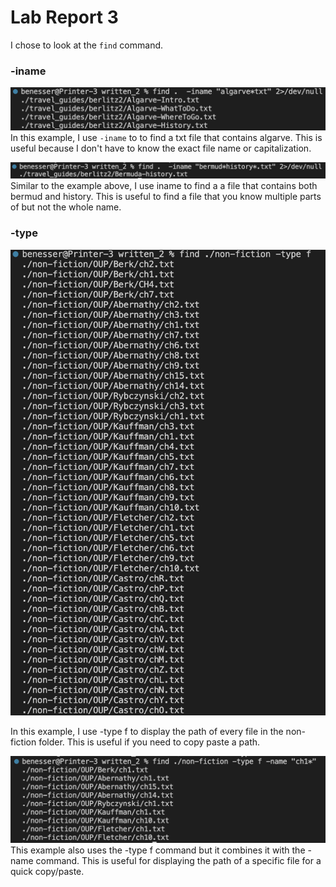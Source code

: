 # Lab Report 3

I chose to look at the `find` command.

### -iname

![iname1](iname1.png)
In this example, I use `-iname` to to find a txt file that contains algarve. This is useful because I don't have to know the exact file name or capitalization.

![iname2](iname2.png)
Similar to the example above, I use iname to find a a file that contains both bermud and history. This is useful to find a file that you know multiple parts of but not the whole name.

### -type

![type1](type1.png)

In this example, I use -type f to display the path of every file in the non-fiction folder. This is useful if you need to copy paste a path.

![type2](type2.png)
This example also uses the -type f command but it combines it with the -name command. This is useful for displaying the path of a specific file for a quick copy/paste.

